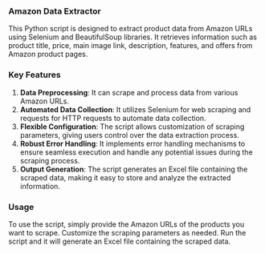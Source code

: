 ### Amazon Data Extractor

This Python script is designed to extract product data from Amazon URLs using Selenium and BeautifulSoup libraries. It retrieves information such as product title, price, main image link, description, features, and offers from Amazon product pages. 

### Key Features

1. **Data Preprocessing**: It can scrape and process data from various Amazon URLs.
2. **Automated Data Collection**: It utilizes Selenium for web scraping and requests for HTTP requests to automate data collection.
3. **Flexible Configuration**: The script allows customization of scraping parameters, giving users control over the data extraction process.
4. **Robust Error Handling**: It implements error handling mechanisms to ensure seamless execution and handle any potential issues during the scraping process.
5. **Output Generation**: The script generates an Excel file containing the scraped data, making it easy to store and analyze the extracted information.

### Usage

To use the script, simply provide the Amazon URLs of the products you want to scrape. Customize the scraping parameters as needed. Run the script and it will generate an Excel file containing the scraped data.
